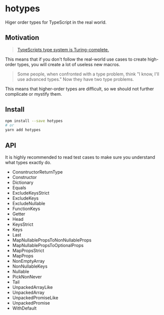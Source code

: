 # hotypes
Higer order types for TypeScript in the real world.

## Motivation

> [TypeScripts type system is Turing-complete.](https://github.com/microsoft/TypeScript/issues/14833)

This means that if you don't follow the real-world use cases to create high-order types,
you will create a lot of useless new macros.

> Some people, when confronted with a type problem, think "I know, I'll use advanced types." Now they have two type problems.

This means that higher-order types are difficult,
so we should not further complicate or mystify them.

## Install

```sh
npm install --save hotypes
# or
yarn add hotypes
```

## API

It is highly recommended to read test cases to make sure you understand what types exactly do.

- ConsntructorReturnType
- Constructor
- Dictionary
- Equals
- ExcludeKeysStrict
- ExcludeKeys
- ExcludeNullable
- FunctionKeys
- Getter
- Head
- KeysStrict
- Keys
- Last
- MapNullablePropsToNonNullableProps
- MapNullablePropsToOptionalProps
- MapPropsStrict
- MapProps
- NonEmptyArray
- NonNullableKeys
- Nullable
- PickNonNever
- Tail
- UnpackedArrayLike
- UnpackedArray
- UnpackedPromiseLike
- UnpackedPromise
- WithDefault
